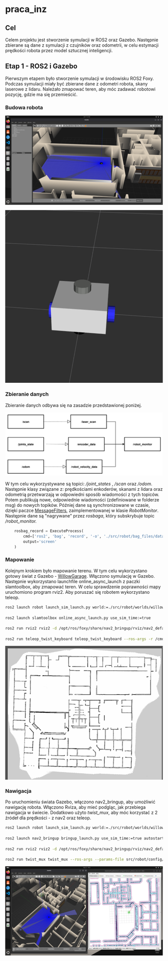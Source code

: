 # praca_inz

## Cel

Celem projektu jest stworzenie symulacji w ROS2 oraz Gazebo. Następnie zbierane są dane z symulacji z czujników oraz odometrii, w celu estymacji prędkości robota przez model sztucznej inteligencji.

## Etap 1 - ROS2 i Gazebo

Pierwszym etapem było stworzenie symulacji w środowisku ROS2 Foxy. Podczas symulacji miały być zbierane dane z odometri robota, skany laserowe z lidaru. Należało zmapować teren, aby móc zadawać robotowi pozycję, gdzie ma się przemieścić.

### Budowa robota

<div class="grid" markdown>

![Image title](res/robot_in_the_world.png)

![Image title](res/robot_view.png)

</div>

### Zbieranie danych

Zbieranie danych odbywa się na zasadzie przedstawionej poniżej.

![Alt text](res/topics.png)

W tym celu wykorzystywane są topici:  */joint_states* ,  */scan*  oraz */odom*. Następnie klasy związane z: prędkościami enkoderów, skanami z lidara oraz odometrią przetwarzają w odpowiedni sposób wiadomości z tych topiców. Potem publikują nowe, odpowiednie wiadomości (zdefiniowane w folderze msg) do nowych topików. Później dane są synchronizowane w czasie, dzięki paczce [MessageFilters](https://docs.ros.org/en/rolling/p/message_filters/), zaimplementowanej w klasie *RobotMonitor*. Następnie dane są "nagrywane" przez *rosbaga*, który subskrybuje topic */robot_monitor.*

```python
    rosbag_record = ExecuteProcess(
        cmd=['ros2', 'bag', 'record', '-o', './src/robot/bag_files/data1', '/robot_monitor'],
        output='screen'
    )
```

### Mapowanie

Kolejnym krokiem było mapowanie terenu. W tym celu wykorzystano gotowy świat z Gazebo - [WillowGarage](https://github.com/arpg/Gazebo/blob/master/worlds/willowgarage.world). Włączono symulację w Gazebo. Następnie wykorzystano launchfile online_async_launch z paczki slamtoolbox, aby zmapować teren. W celu sprawdzenie poprawności mapy uruchomiono program rviz2. Aby poruszać się robotem wykorzystano teleop.

```bash
ros2 launch robot launch_sim_launch.py world:=./src/robot/worlds/willowgarage.world

ros2 launch slamtoolbox online_async_launch.py use_sim_time:=true

ros2 run rviz2 rviz2 -d /opt/ros/foxy/share/nav2_bringup/rviz/nav2_default_view.rviz 

ros2 run teleop_twist_keyboard teleop_twist_keyboard --ros-args -r /cmd_vel:=/diff_controller/cmd_vel_unstamped
```
![Alt text](res/map.png)

### Nawigacja

Po uruchomieniu świata Gazebo, włączono nav2_bringup, aby umożliwić nawigację robota. Włączono Rviza, aby mieć podgląc, jak przebiega nawigacja w świecie. Dodatkowo użyto *twist_mux*, aby móc korzystać z 2 źródeł dla prędkości - z nav2 oraz teleop.

```bash
ros2 launch robot launch_sim_launch.py world:=./src/robot/worlds/willowgarage.world

ros2 launch nav2_bringup bringup_launch.py use_sim_time:=true autostart:=true map:=./src/robot/map/1_willowgarage/map_save2.yaml params_file:=./src/robot/config/nav2_params.yaml

ros2 run rviz2 rviz2 -d /opt/ros/foxy/share/nav2_bringup/rviz/nav2_default_view.rviz 

ros2 run twist_mux twist_mux --ros-args --params-file src/robot/config/twist_mux.yaml -r cmd_vel_out:=diff_controller/cmd_vel_unstamped
```

![Alt text](res/navigation.png)